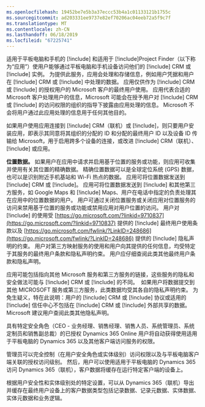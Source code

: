 ```yaml
---
ms.openlocfilehash: 19452be7e5b3a37eccc53b4a1c01133121b1755c
ms.sourcegitcommit: ad203331ee9737e82ef70206ac04eeb72a5f9c7f
ms.translationtype: MT
ms.contentlocale: zh-CN
ms.lasthandoff: 06/18/2019
ms.locfileid: "67225741"
---
```

适用于平板电脑和手机的 [!include[](../includes/pn-dynamics-crm.md)] 和适用于 [!include[](../includes/pn-project-finder-dyn-365.md)]Project Finder（以下称为“应用”）使用户能够通过平板电脑和手机设备访问他们的 [!include[](../includes/pn-microsoft-dynamics.md)] CRM 或 [!include[](../includes/pn-dynamics-crm.md)] 实例。 为提供此服务，应用会处理和存储信息，例如用户凭据和用户在 [!include[](../includes/pn-microsoft-dynamics.md)] CRM 或 [!include[](../includes/pn-dynamics-crm.md)] 中处理的数据。 应用仅供作为 [!include[](../includes/pn-microsoft-dynamics.md)] CRM 或 [!include[](../includes/pn-dynamics-crm.md)] 的授权用户的 Microsoft 客户的最终用户使用。 应用代表合适的 Microsoft 客户处理用户的信息，Microsoft 可能会在授予用户对 [!include[](../includes/pn-microsoft-dynamics.md)] CRM 或 [!include[](../includes/pn-dynamics-crm.md)] 的访问权限的组织的指导下披露由应用处理的信息。 Microsoft 不会将用户通过此应用处理的信息用于任何其他目的。  

如果用户使用应用连接到 [!include[](../includes/pn-microsoft-dynamics.md)] CRM（联机）或 [!include[](../includes/pn-crm-online.md)]，则只要用户安装应用，即表示其同意将其组织的分配的 ID 和分配的最终用户 ID 以及设备 ID 传输给 Microsoft，用于启用跨多个设备的连接，或改进 [!include[](../includes/pn-microsoft-dynamics.md)] CRM（联机）、[!include[](../includes/pn-crm-online.md)] 或应用。  

**位置数据。** 如果用户在应用中请求并启用基于位置的服务或功能，则应用可收集并使用有关其位置的精确数据。 精确位置数据可以是全球定位系统 (GPS) 数据，也可以是识别附近手机基站和 Wi-Fi 热点的数据。 应用可将位置数据发送到 [!include[](../includes/pn-microsoft-dynamics.md)] CRM 或 [!include[](../includes/pn-dynamics-crm.md)]。 应用可将位置数据发送到 [!include[](../includes/pn-bing-maps.md)] 和其他第三方服务，如 Google Maps 和 [!include[](../includes/tn-apple.md)] Maps、用户在电话中指定的负责处理其在应用中的位置数据的用户。 用户可通过关闭位置服务或关闭应用对位置服务的访问来禁用基于位置的服务或功能或禁用应用对用户位置的访问。 用户对 [!include[](../includes/pn-bing-maps.md)] 的使用受 [https://go.microsoft.com/?linkid=9710837](https://go.microsoft.com/?linkid=9710837) 提供的 [!include[](../includes/pn-bing-maps.md)] 最终用户使用条款以及 [https://go.microsoft.com/fwlink/?LinkID=248686](https://go.microsoft.com/fwlink/?LinkID=248686) 提供的 [!include[](../includes/pn-bing-maps.md)] 隐私声明的约束。 用户对第三方映射服务的使用和用户向其提供的任何信息，均受特定于其服务的最终用户条款和隐私声明约束。 用户应仔细查阅此类其他最终用户条款和隐私声明。

应用可能包括指向其他 Microsoft 服务和第三方服务的链接，这些服务的隐私和安全做法可能与 [!include[](../includes/pn-microsoft-dynamics.md)] CRM 或 [!include[](../includes/pn-dynamics-crm.md)] 的不同。  如果用户将数据提交到其他 MICROSOFT 服务或第三方服务，此类数据均受其各自的隐私声明约束。 为免生疑义，特在此说明：用户的 [!include[](../includes/pn-microsoft-dynamics.md)] CRM 或 [!include[](../includes/pn-dynamics-crm.md)] 协议或适用的 [!include[](../includes/pn-microsoft-dynamics.md)] 信任中心不包括在 [!include[](../includes/pn-microsoft-dynamics.md)] CRM 或 [!include[](../includes/pn-dynamics-crm.md)] 外部共享的数据。 Microsoft 建议用户查阅此类其他隐私声明。

具有特定安全角色（CEO - 业务经理、销售经理、销售人员、系统管理员、系统定制员和销售副总裁）的已授权 Dynamics 365 Online 用户将自动获得使用适用于平板电脑的 Dynamics 365 以及其他客户端访问服务的权限。  
  
管理员可以完全控制（在用户安全角色或实体级别）访问权限以及与平板电脑客户端关联的授权访问级别。 然后，用户可以使用适用于平板电脑的 Dynamics 365 访问 Dynamics 365（联机），客户数据将缓存在运行特定客户端的设备上。  
  
根据用户安全性和实体级别处的特定设置，可以从 Dynamics 365（联机）导出并缓存在最终用户设备上的客户数据类型包括记录数据、记录元数据、实体数据、实体元数据和业务逻辑。